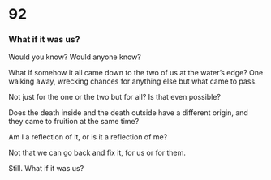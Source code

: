 # 92

### What if it was us?

Would you know? Would anyone know?

What if somehow it all came down to the two of us at the water’s edge? One walking away, wrecking chances for anything else but what came to pass.

Not just for the one or the two but for all? Is that even possible?

Does the death inside and the death outside have a different origin, and they came to fruition at the same time?

Am I a reflection of it, or is it a reflection of me?

Not that we can go back and fix it, for us or for them. 

Still. What if it was us? 